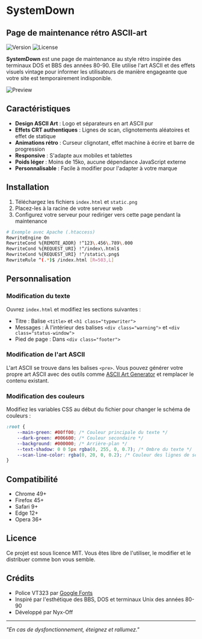 # SystemDown

## Page de maintenance rétro ASCII-art

![Version](https://img.shields.io/badge/version-1.0.0-green)
![License](https://img.shields.io/badge/license-MIT-blue)

**SystemDown** est une page de maintenance au style rétro inspirée des terminaux DOS et BBS des années 80-90. Elle utilise l'art ASCII et des effets visuels vintage pour informer les utilisateurs de manière engageante que votre site est temporairement indisponible.

![Preview](https://via.placeholder.com/800x400?text=SystemDown+Preview)

## Caractéristiques

- **Design ASCII Art** : Logo et séparateurs en art ASCII pur
- **Effets CRT authentiques** : Lignes de scan, clignotements aléatoires et effet de statique
- **Animations rétro** : Curseur clignotant, effet machine à écrire et barre de progression
- **Responsive** : S'adapte aux mobiles et tablettes
- **Poids léger** : Moins de 15ko, aucune dépendance JavaScript externe
- **Personnalisable** : Facile à modifier pour l'adapter à votre marque

## Installation

1. Téléchargez les fichiers `index.html` et `static.png`
2. Placez-les à la racine de votre serveur web
3. Configurez votre serveur pour rediriger vers cette page pendant la maintenance

```bash
# Exemple avec Apache (.htaccess)
RewriteEngine On
RewriteCond %{REMOTE_ADDR} !^123\.456\.789\.000
RewriteCond %{REQUEST_URI} !^/index\.html$
RewriteCond %{REQUEST_URI} !^/static\.png$
RewriteRule ^(.*)$ /index.html [R=503,L]
```

## Personnalisation

### Modification du texte
Ouvrez `index.html` et modifiez les sections suivantes :

- Titre : Balise `<title>` et `<h1 class="typewriter">`
- Messages : À l'intérieur des balises `<div class="warning">` et `<div class="status-window">`
- Pied de page : Dans `<div class="footer">`

### Modification de l'art ASCII
L'art ASCII se trouve dans les balises `<pre>`. Vous pouvez générer votre propre art ASCII avec des outils comme [ASCII Art Generator](https://www.asciiart.eu/text-to-ascii-art) et remplacer le contenu existant.

### Modification des couleurs
Modifiez les variables CSS au début du fichier pour changer le schéma de couleurs :

```css
:root {
    --main-green: #00ff00; /* Couleur principale du texte */
    --dark-green: #006600; /* Couleur secondaire */
    --background: #000000; /* Arrière-plan */
    --text-shadow: 0 0 5px rgba(0, 255, 0, 0.7); /* Ombre du texte */
    --scan-line-color: rgba(0, 20, 0, 0.2); /* Couleur des lignes de scan */
}
```

## Compatibilité

- Chrome 49+
- Firefox 45+
- Safari 9+
- Edge 12+
- Opera 36+

## Licence

Ce projet est sous licence MIT. Vous êtes libre de l'utiliser, le modifier et le distribuer comme bon vous semble.

## Crédits

- Police VT323 par [Google Fonts](https://fonts.google.com/specimen/VT323)
- Inspiré par l'esthétique des BBS, DOS et terminaux Unix des années 80-90
- Développé par Nyx-Off

---

*"En cas de dysfonctionnement, éteignez et rallumez."*

